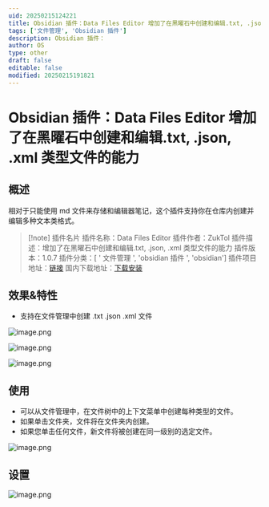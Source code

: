 ```yaml
---
uid: 20250215124221
title: Obsidian 插件：Data Files Editor 增加了在黑曜石中创建和编辑.txt, .json, .xml 类型文件的能力
tags: ['文件管理', 'Obsidian 插件']
description: Obsidian 插件：
author: OS
type: other
draft: false
editable: false
modified: 20250215191821
---
```


# Obsidian 插件：Data Files Editor 增加了在黑曜石中创建和编辑.txt, .json, .xml 类型文件的能力

## 概述

相对于只能使用 md 文件来存储和编辑器笔记，这个插件支持你在仓库内创建并编辑多种文本类格式。

> [!note] 插件名片
> 插件名称：Data Files Editor
> 插件作者：ZukTol
> 插件描述：增加了在黑曜石中创建和编辑.txt, .json, .xml 类型文件的能力
> 插件版本：1.0.7
> 插件分类：[ ' 文件管理 ', 'obsidian 插件 ', 'obsidian']
> 插件项目地址：[链接](https://github.com/ZukTol/obsidian-data-files-editor)
> 国内下载地址：[下载安装](https://pkmer.cn/products/plugin/pluginMarket/?data-files-editor)

## 效果&特性

- 支持在文件管理中创建 .txt .json .xml 文件

![image.png](https://cdn.pkmer.cn/images/20250215170551.png!pkmer)

![image.png](https://cdn.pkmer.cn/images/20250215170632.png!pkmer)

![image.png](https://cdn.pkmer.cn/images/20250215170636.png!pkmer)

## 使用

- 可以从文件管理中，在文件树中的上下文菜单中创建每种类型的文件。
- 如果单击文件夹，文件将在文件夹内创建。
- 如果您单击任何文件，新文件将被创建在同一级别的选定文件。

![image.png](https://cdn.pkmer.cn/images/20250215170718.png!pkmer)

## 设置

![image.png](https://cdn.pkmer.cn/images/20250215170505.png!pkmer)
